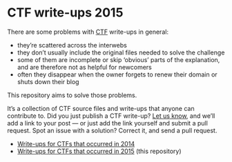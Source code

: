 # CTF write-ups 2015

There are some problems with [CTF](https://ctftime.org/ctf-wtf/) write-ups in general:

* they’re scattered across the interwebs
* they don’t usually include the original files needed to solve the challenge
* some of them are incomplete or skip ‘obvious’ parts of the explanation, and are therefore not as helpful for newcomers
* often they disappear when the owner forgets to renew their domain or shuts down their blog

This repository aims to solve those problems.

It’s a collection of CTF source files and write-ups that anyone can contribute to. Did you just publish a CTF write-up? [Let us know](https://github.com/ctfs/write-ups/issues/new), and we’ll add a link to your post — or just add the link yourself and submit a pull request. Spot an issue with a solution? Correct it, and send a pull request.

* [Write-ups for CTFs that occurred in 2014](https://github.com/ctfs/write-ups-2014)
* [Write-ups for CTFs that occurred in 2015](https://github.com/ctfs/write-ups-2015) (this repository)
